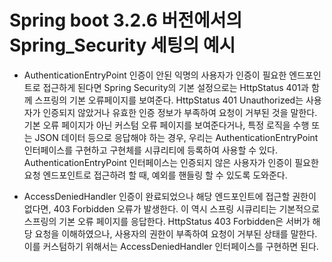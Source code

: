# Spring boot 3.2.6 버전에서의 Spring_Security 세팅의 예시

* AuthenticationEntryPoint
인증이 안된 익명의 사용자가 인증이 필요한 엔드포인트로 접근하게 된다면 Spring Security의 기본 설정으로는 HttpStatus 401과 함께 스프링의 기본 오류페이지를 보여준다.
HttpStatus 401 Unauthorized는 사용자가 인증되지 않았거나 유효한 인증 정보가 부족하여 요청이 거부된 것을 말한다.
기본 오류 페이지가 아닌 커스텀 오류 페이지를 보여준다거나, 특정 로직을 수행 또는 JSON 데이터 등으로 응답해야 하는 경우, 우리는 AuthenticationEntryPoint 인터페이스를 구현하고 구현체를 시큐리티에 등록하여 사용할 수 있다.
AuthenticationEntryPoint 인터페이스는 인증되지 않은 사용자가 인증이 필요한 요청 엔드포인트로 접근하려 할 때, 예외를 핸들링 할 수 있도록 도와준다.

* AccessDeniedHandler
인증이 완료되었으나 해당 엔드포인트에 접근할 권한이 없다면, 403 Forbidden 오류가 발생한다.
이 역시 스프링 시큐리티는 기본적으로 스프링의 기본 오류 페이지를 응답한다.
HttpStatus 403 Forbidden은 서버가 해당 요청을 이해하였으나, 사용자의 권한이 부족하여 요청이 거부된 상태를 말한다.
이를 커스텀하기 위해서는 AccessDeniedHandler 인터페이스를 구현하면 된다.
